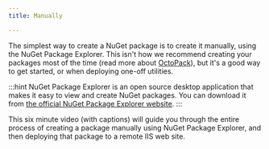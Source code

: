 ```yaml
---
title: Manually

---
```



The simplest way to create a NuGet package is to create it manually, using the NuGet Package Explorer. This isn't how we recommend creating your packages most of the time (read more about [OctoPack](/docs/home/packaging-applications/nuget-packages/using-octopack.md)), but it's a good way to get started, or when deploying one-off utilities.

:::hint
NuGet Package Explorer is an open source desktop application that makes it easy to view and create NuGet packages. You can download it from [the official NuGet Package Explorer website](http://npe.codeplex.com/).
:::


This six minute video (with captions) will guide you through the entire process of creating a package manually using NuGet Package Explorer, and then deploying that package to a remote IIS web site.
